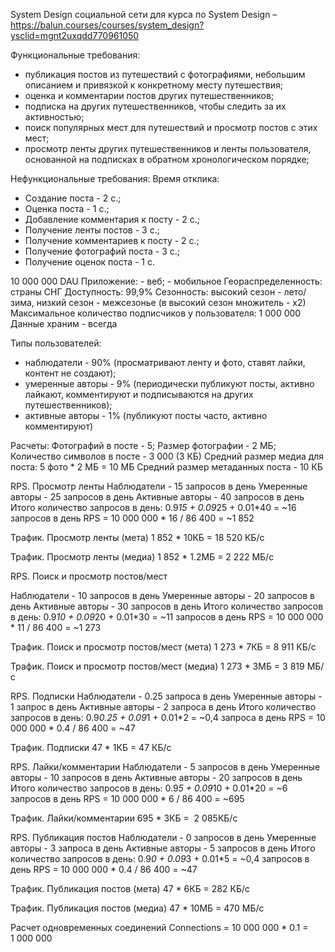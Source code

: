 System Design социальной сети для курса по System Design – https://balun.courses/courses/system_design?ysclid=mgnt2uxqdd770961050

Функциональные требования:

- публикация постов из путешествий с фотографиями, небольшим описанием и привязкой к конкретному месту путешествия;
- оценка и комментарии постов других путешественников;
- подписка на других путешественников, чтобы следить за их активностью;
- поиск популярных мест для путешествий и просмотр постов с этих мест;
- просмотр ленты других путешественников и ленты пользователя, основанной на подписках в обратном хронологическом порядке;


Нефункциональные требования:
Время отклика:
   - Создание поста - 2 с.;
   - Оценка поста - 1 с.;
   - Добавление комментария к посту - 2 с.;
   - Получение ленты постов - 3 с.;
   - Получение комментариев к посту - 2 с.;
   - Получение фотографий поста - 3 с.;
   - Получение оценок поста - 1 с.

10 000 000 DAU
Приложение:
	- веб;
	- мобильное
Геораспределенность: страны СНГ
Доступность: 99,9%
Сезонность: высокий сезон - лето/зима, низкий сезон - межсезонье (в высокий сезон множитель - х2)
Максимальное количество подписчиков у пользователя: 1 000 000
Данные храним - всегда


Типы пользователей:

- наблюдатели - 90% (просматривают ленту и фото, ставят лайки, контент не создают);
- умеренные авторы - 9% (периодически публикуют посты, активно лайкают, комментируют и подписываются на других путешественников);
- активные авторы - 1% (публикуют посты часто, активно комментируют)

Расчеты:
Фотографий в посте - 5;
Размер фотографии - 2 МБ;
Количество символов в посте - 3 000 (3 КБ)
Средний размер медиа для поста: 5 фото * 2 МБ = 10 МБ
Средний размер метаданных поста - 10 КБ

RPS. Просмотр ленты
Наблюдатели - 15 запросов в день
Умеренные авторы - 25 запросов в день
Активные авторы - 40 запросов в день
Итого количество запросов в день: 0.9*15 + 0.09*25 + 0.01*40 = ~16 запросов в день
RPS = 10 000 000 * 16 / 86 400 = ~1 852

Трафик. Просмотр ленты (мета)
1 852 * 10КБ = 18 520 КБ/с 

Трафик. Просмотр ленты (медиа)
1 852 * 1.2МБ = 2 222 МБ/с


RPS. Поиск и просмотр постов/мест

Наблюдатели - 10 запросов в день
Умеренные авторы - 20 запросов в день
Активные авторы - 30 запросов в день
Итого количество запросов в день: 0.9*10 + 0.09*20 + 0.01*30 = ~11 запросов в день
RPS = 10 000 000 * 11 / 86 400 = ~1 273

Трафик. Поиск и просмотр постов/мест (мета)
1 273 * 7КБ = 8 911 КБ/с 


Трафик. Поиск и просмотр постов/мест (медиа)
1 273 * 3МБ = 3 819 МБ/с


RPS. Подписки
Наблюдатели - 0.25 запроса в день
Умеренные авторы - 1 запрос в день
Активные авторы - 2 запроса в день
Итого количество запросов в день: 0.9*0.25 + 0.09*1 + 0.01*2 = ~0,4 запроса в день
RPS = 10 000 000 * 0.4 / 86 400 = ~47

Трафик. Подписки
47 * 1КБ = 47 КБ/с 


RPS. Лайки/комментарии
Наблюдатели - 5 запросов в день
Умеренные авторы - 10 запросов в день
Активные авторы - 20 запросов в день
Итого количество запросов в день: 0.9*5 + 0.09*10 + 0.01*20 = ~6 запросов в день
RPS = 10 000 000 * 6 / 86 400 = ~695

Трафик. Лайки/комментарии
695 * 3КБ =  2 085КБ/с 


RPS. Публикация постов
Наблюдатели - 0 запросов в день
Умеренные авторы - 3 запроса в день
Активные авторы - 5 запросов в день
Итого количество запросов в день: 0.9*0 + 0.09*3 + 0.01*5 = ~0,4 запросов в день
RPS = 10 000 000 * 0.4 / 86 400 = ~47

Трафик. Публикация постов (мета)
47 * 6КБ = 282 КБ/с 


Трафик. Публикация постов (медиа)
47 * 10МБ = 470 МБ/с

Расчет одновременных соединений
Connections = 10 000 000 * 0.1 = 1 000 000 
